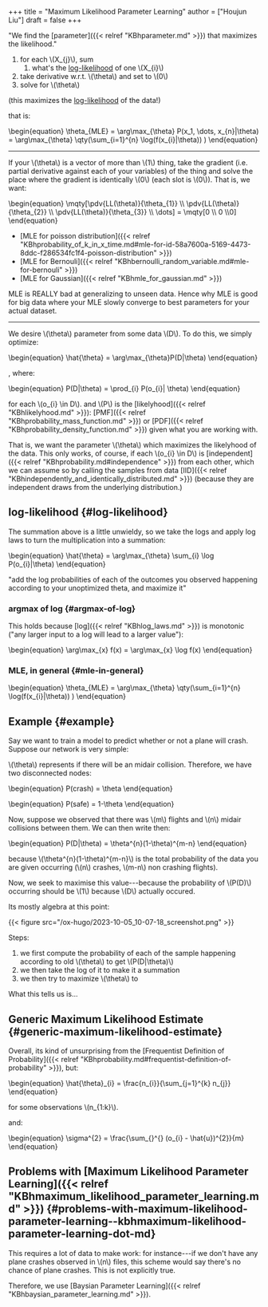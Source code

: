 +++
title = "Maximum Likelihood Parameter Learning"
author = ["Houjun Liu"]
draft = false
+++

"We find the [parameter]({{< relref "KBhparameter.md" >}}) that maximizes the likelihood."

1.  for each \\(X\_{j}\\), sum
    1.  what's the [log-likelihood](#log-likelihood) of one \\(X\_{i}\\)
2.  take derivative w.r.t. \\(\theta\\) and set to \\(0\\)
3.  solve for \\(\theta\\)

(this maximizes the [log-likelihood](#log-likelihood) of the data!)

that is:

\begin{equation}
\theta\_{MLE} = \arg\max\_{\theta} P(x\_1, \dots, x\_{n}|\theta) = \arg\max\_{\theta} \qty(\sum\_{i=1}^{n} \log(f(x\_{i}|\theta))  )
\end{equation}

---

If your \\(\theta\\) is a vector of more than \\(1\\) thing, take the gradient (i.e. partial derivative against each of your variables) of the thing and solve the place where the gradient is identically \\(0\\) (each slot is \\(0\\)). That is, we want:

\begin{equation}
\mqty[\pdv{LL(\theta)}{\theta\_{1}} \\\ \pdv{LL(\theta)}{\theta\_{2}}  \\\ \pdv{LL(\theta)}{\theta\_{3}} \\\ \dots] = \mqty[0 \\\ 0 \\\0]
\end{equation}

-   [MLE for poisson distribution]({{< relref "KBhprobability_of_k_in_x_time.md#mle-for-id-58a7600a-5169-4473-8ddc-f286534fc1f4-poisson-distribution" >}})
-   [MLE for Bernouli]({{< relref "KBhbernoulli_random_variable.md#mle-for-bernouli" >}})
-   [MLE for Gaussian]({{< relref "KBhmle_for_gaussian.md" >}})

MLE is REALLY bad at generalizing to unseen data. Hence why MLE is good for big data where your MLE slowly converge to best parameters for your actual dataset.

---

We desire \\(\theta\\) parameter from some data \\(D\\). To do this, we simply optimize:

\begin{equation}
\hat{\theta} = \arg\max\_{\theta}P(D|\theta)
\end{equation}

, where:

\begin{equation}
P(D|\theta) = \prod\_{i} P(o\_{i}| \theta)
\end{equation}

for each \\(o\_{i} \in D\\).  and \\(P\\) is the [likelyhood]({{< relref "KBhlikelyhood.md" >}}): [PMF]({{< relref "KBhprobability_mass_function.md" >}}) or [PDF]({{< relref "KBhprobability_density_function.md" >}}) given what you are working with.

That is, we want the parameter \\(\theta\\) which maximizes the likelyhood of the data. This only works, of course, if each \\(o\_{i} \in D\\) is [independent]({{< relref "KBhprobability.md#independence" >}}) from each other, which we can assume so by calling the samples from data [IID]({{< relref "KBhindependently_and_identically_distributed.md" >}}) (because they are independent draws from the underlying distribution.)


## log-likelihood {#log-likelihood}

The summation above is a little unwieldy, so we take the logs and apply log laws to turn the multiplication into a summation:

\begin{equation}
\hat{\theta} = \arg\max\_{\theta} \sum\_{i} \log P(o\_{i}|\theta)
\end{equation}

"add the log probabilities of each of the outcomes you observed happening according to your unoptimized theta, and maximize it"


### argmax of log {#argmax-of-log}

This holds because [log]({{< relref "KBhlog_laws.md" >}}) is monotonic ("any larger input to a log will lead to a larger value"):

\begin{equation}
\arg\max\_{x} f(x) = \arg\max\_{x} \log f(x)
\end{equation}


### MLE, in general {#mle-in-general}

\begin{equation}
\theta\_{MLE} = \arg\max\_{\theta} \qty(\sum\_{i=1}^{n} \log(f(x\_{i}|\theta))  )
\end{equation}


## Example {#example}

Say we want to train a model to predict whether or not a plane will crash. Suppose our network is very simple:

\\(\theta\\) represents if there will be an midair collision. Therefore, we have two disconnected nodes:

\begin{equation}
P(crash) = \theta
\end{equation}

\begin{equation}
P(safe) = 1-\theta
\end{equation}

Now, suppose we observed that there was \\(m\\) flights and \\(n\\) midair collisions between them. We can then write then:

\begin{equation}
P(D|\theta) = \theta^{n}(1-\theta)^{m-n}
\end{equation}

because \\(\theta^{n}(1-\theta)^{m-n}\\) is the total probability of the data you are given occurring (\\(n\\) crashes, \\(m-n\\) non crashing flights).

Now, we seek to maximise this value---because the probability of \\(P(D)\\) occurring should be \\(1\\) because \\(D\\) actually occured.

Its mostly algebra at this point:

{{< figure src="/ox-hugo/2023-10-05_10-07-18_screenshot.png" >}}

Steps:

1.  we first compute the probability of each of the sample happening according to old \\(\theta\\) to get \\(P(D|\theta)\\)
2.  we then take the log of it to make it a summation
3.  we then try to maximize \\(\theta\\) to

What this tells us is...


## Generic Maximum Likelihood Estimate {#generic-maximum-likelihood-estimate}

Overall, its kind of unsurprising from the [Frequentist Definition of Probability]({{< relref "KBhprobability.md#frequentist-definition-of-probability" >}}), but:

\begin{equation}
\hat{\theta}\_{i} = \frac{n\_{i}}{\sum\_{j=1}^{k} n\_{j}}
\end{equation}

for some observations \\(n\_{1:k}\\).

and:

\begin{equation}
\sigma^{2} = \frac{\sum\_{}^{} (o\_{i} - \hat{u})^{2}}{m}
\end{equation}


## Problems with [Maximum Likelihood Parameter Learning]({{< relref "KBhmaximum_likelihood_parameter_learning.md" >}}) {#problems-with-maximum-likelihood-parameter-learning--kbhmaximum-likelihood-parameter-learning-dot-md}

This requires a lot of data to make work: for instance---if we don't have any plane crashes observed in \\(n\\) files, this scheme would say there's no chance of plane crashes. This is not explicitly true.

Therefore, we use [Baysian Parameter Learning]({{< relref "KBhbaysian_parameter_learning.md" >}}).
